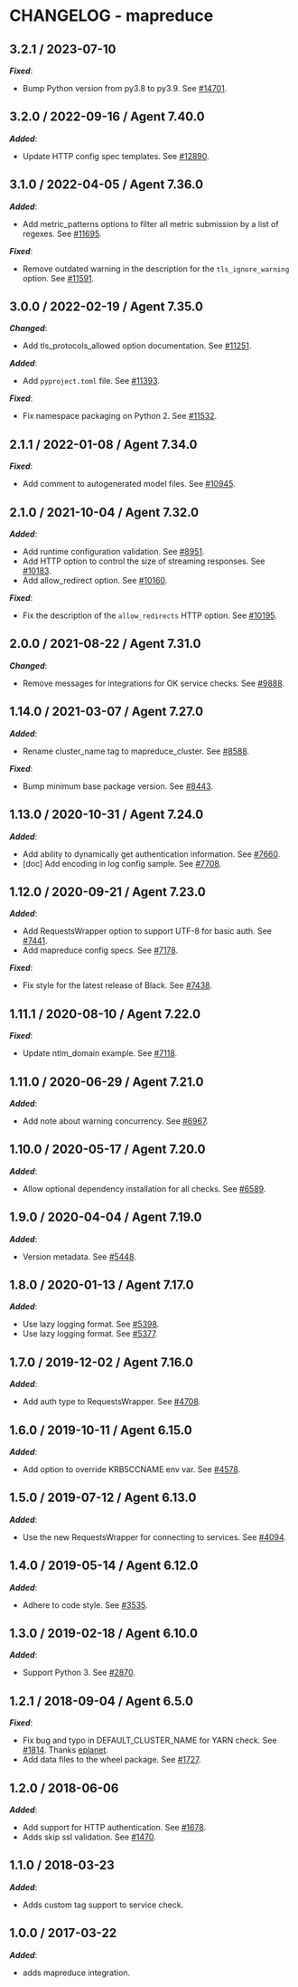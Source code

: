 # CHANGELOG - mapreduce

## 3.2.1 / 2023-07-10

***Fixed***:

* Bump Python version from py3.8 to py3.9. See [#14701](https://github.com/DataDog/integrations-core/pull/14701).

## 3.2.0 / 2022-09-16 / Agent 7.40.0

***Added***: 

* Update HTTP config spec templates. See [#12890](https://github.com/DataDog/integrations-core/pull/12890).


## 3.1.0 / 2022-04-05 / Agent 7.36.0

***Added***: 

* Add metric_patterns options to filter all metric submission by a list of regexes. See [#11695](https://github.com/DataDog/integrations-core/pull/11695).

***Fixed***: 

* Remove outdated warning in the description for the `tls_ignore_warning` option. See [#11591](https://github.com/DataDog/integrations-core/pull/11591).


## 3.0.0 / 2022-02-19 / Agent 7.35.0

***Changed***: 

* Add tls_protocols_allowed option documentation. See [#11251](https://github.com/DataDog/integrations-core/pull/11251).

***Added***: 

* Add `pyproject.toml` file. See [#11393](https://github.com/DataDog/integrations-core/pull/11393).

***Fixed***: 

* Fix namespace packaging on Python 2. See [#11532](https://github.com/DataDog/integrations-core/pull/11532).


## 2.1.1 / 2022-01-08 / Agent 7.34.0

***Fixed***: 

* Add comment to autogenerated model files. See [#10945](https://github.com/DataDog/integrations-core/pull/10945).


## 2.1.0 / 2021-10-04 / Agent 7.32.0

***Added***: 

* Add runtime configuration validation. See [#8951](https://github.com/DataDog/integrations-core/pull/8951).
* Add HTTP option to control the size of streaming responses. See [#10183](https://github.com/DataDog/integrations-core/pull/10183).
* Add allow_redirect option. See [#10160](https://github.com/DataDog/integrations-core/pull/10160).

***Fixed***: 

* Fix the description of the `allow_redirects` HTTP option. See [#10195](https://github.com/DataDog/integrations-core/pull/10195).


## 2.0.0 / 2021-08-22 / Agent 7.31.0

***Changed***: 

* Remove messages for integrations for OK service checks. See [#9888](https://github.com/DataDog/integrations-core/pull/9888).


## 1.14.0 / 2021-03-07 / Agent 7.27.0

***Added***: 

* Rename cluster_name tag to mapreduce_cluster. See [#8588](https://github.com/DataDog/integrations-core/pull/8588).

***Fixed***: 

* Bump minimum base package version. See [#8443](https://github.com/DataDog/integrations-core/pull/8443).


## 1.13.0 / 2020-10-31 / Agent 7.24.0

***Added***: 

* Add ability to dynamically get authentication information. See [#7660](https://github.com/DataDog/integrations-core/pull/7660).
* [doc] Add encoding in log config sample. See [#7708](https://github.com/DataDog/integrations-core/pull/7708).


## 1.12.0 / 2020-09-21 / Agent 7.23.0

***Added***: 

* Add RequestsWrapper option to support UTF-8 for basic auth. See [#7441](https://github.com/DataDog/integrations-core/pull/7441).
* Add mapreduce config specs. See [#7178](https://github.com/DataDog/integrations-core/pull/7178).

***Fixed***: 

* Fix style for the latest release of Black. See [#7438](https://github.com/DataDog/integrations-core/pull/7438).


## 1.11.1 / 2020-08-10 / Agent 7.22.0

***Fixed***: 

* Update ntlm_domain example. See [#7118](https://github.com/DataDog/integrations-core/pull/7118).


## 1.11.0 / 2020-06-29 / Agent 7.21.0

***Added***: 

* Add note about warning concurrency. See [#6967](https://github.com/DataDog/integrations-core/pull/6967).


## 1.10.0 / 2020-05-17 / Agent 7.20.0

***Added***: 

* Allow optional dependency installation for all checks. See [#6589](https://github.com/DataDog/integrations-core/pull/6589).


## 1.9.0 / 2020-04-04 / Agent 7.19.0

***Added***: 

* Version metadata. See [#5448](https://github.com/DataDog/integrations-core/pull/5448).


## 1.8.0 / 2020-01-13 / Agent 7.17.0

***Added***: 

* Use lazy logging format. See [#5398](https://github.com/DataDog/integrations-core/pull/5398).
* Use lazy logging format. See [#5377](https://github.com/DataDog/integrations-core/pull/5377).


## 1.7.0 / 2019-12-02 / Agent 7.16.0

***Added***: 

* Add auth type to RequestsWrapper. See [#4708](https://github.com/DataDog/integrations-core/pull/4708).


## 1.6.0 / 2019-10-11 / Agent 6.15.0

***Added***: 

* Add option to override KRB5CCNAME env var. See [#4578](https://github.com/DataDog/integrations-core/pull/4578).


## 1.5.0 / 2019-07-12 / Agent 6.13.0

***Added***: 

* Use the new RequestsWrapper for connecting to services. See [#4094](https://github.com/DataDog/integrations-core/pull/4094).


## 1.4.0 / 2019-05-14 / Agent 6.12.0

***Added***: 

* Adhere to code style. See [#3535](https://github.com/DataDog/integrations-core/pull/3535).


## 1.3.0 / 2019-02-18 / Agent 6.10.0

***Added***: 

* Support Python 3. See [#2870](https://github.com/DataDog/integrations-core/pull/2870).


## 1.2.1 / 2018-09-04 / Agent 6.5.0

***Fixed***: 

* Fix bug and typo in DEFAULT_CLUSTER_NAME for YARN check. See [#1814][1]. Thanks [eplanet][2].
* Add data files to the wheel package. See [#1727][3].


## 1.2.0 / 2018-06-06

***Added***: 

* Add support for HTTP authentication. See [#1678][4].
* Adds skip ssl validation. See [#1470][5].


## 1.1.0 / 2018-03-23

***Added***: 

* Adds custom tag support to service check.


## 1.0.0 / 2017-03-22

***Added***: 

* adds mapreduce integration.

[1]: https://github.com/DataDog/integrations-core/pull/1814
[2]: https://github.com/eplanet
[3]: https://github.com/DataDog/integrations-core/pull/1727
[4]: https://github.com/DataDog/integrations-core/pull/1678
[5]: https://github.com/DataDog/integrations-core/pull/1470
